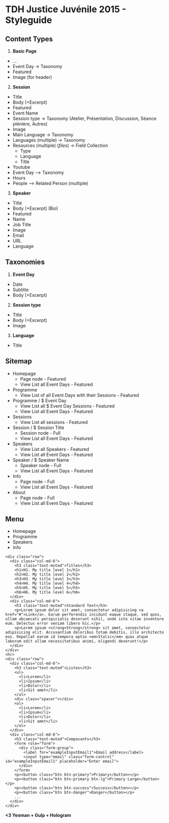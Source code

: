 # TDH Justice Juvénile 2015 - Styleguide

## Content Types

1. **Basic Page**
  - …
  - Event Day -> Taxonomy
  - Featured
  - Image (for header)
2. **Session**
  - Title
  - Body (+Excerpt)
  - Featured
  - Event Name
  - Session type -> Taxonomy (Atelier, Présentation, Discussion, Séance plénière, Autres)
  - Image
  - Main Language -> Taxonomy
  - Languages (multiple) -> Taxonomy
  - Resources (multiple) (*files*) -> Field Collection
    - Type
    - Language
    - Title
  - Youtube
  - Event Day —> Taxonomy
  - Hours
  - People —> Related Person (multiple)
3. **Speaker**
  - Title
  - Body (+Excerpt) (Bio)
  - Featured
  - Name
  - Job Title
  - Image
  - Email
  - URL
  - Language

## Taxonomies

1. **Event Day**
  - Date
  - Subtitle
  - Body (+Excerpt)
2. **Session type**
  - Title
  - Body (+Excerpt)
  - Image
3. **Language**
  - Title

## Sitemap

- Homepage
  - Page node - Featured
  - View List all Event Days - Featured
- Programme
  - View List of all Event Days with their Sessions - Featured
- Programme / $ Event Day 
  - View List all $ Event Day Sessions - Featured
  - View List all Event Days - Featured
- Sessions
  - View List all sessions - Featured
- Session / $ Session Title
  - Session node - Full
  - View List all Event Days - Featured
- Speakers
  - View List all Speakers - Featured
  - View List all Event Days - Featured
- Speaker / $ Speaker Name
  - Speaker node - Full
  - View List all Event Days - Featured
- Info
  - Page node - Full
  - View List all Event Days - Featured
- About
  - Page node - Full
  - View List all Event Days - Featured

## Menu
 
- Homepage
- Programme
- Speakers
- Info

```none_example
<div class="row">
  <div class="col-md-6">
    <h3 class="text-muted">Titles</h3>
    <h1>H1. My title level 1</h1>
    <h2>H2. My title level 2</h2>
    <h3>H3. My title level 3</h3>
    <h4>H4. My title level 4</h4>
    <h5>H5. My title level 5</h5>
    <h6>H6. My title level 6</h6>
  </div>
  <div class="col-md-6">
    <h3 class="text-muted">Standard Text</h3>
    <p>Lorem ipsum dolor sit amet, consectetur adipisicing <a href="#">Link</a>. Earum perferendis incidunt eaque itaque, sed quos, ullam obcaecati perspiciatis deserunt nihil, unde iste vitae inventore eum. Delectus error veniam libero hic.</p>
    <p>Lorem ipsum <strong>Strong</strong> sit amet, consectetur adipisicing elit. Accusantium doloribus totam debitis, illo architecto eos. Repellat earum id tempora optio <em>Italic</em> quas atque laborum odit ullam necessitatibus animi, eligendi deserunt!</p>
  </div>
</div>
<hr>
<div class="row">
  <div class="col-md-6">
    <h3 class="text-muted">Listes</h3>
    <ul>
      <li>Lorem</li>
      <li>Ipsum</li>
      <li>Dolor</li>
      <li>Sit amet</li>
    </ul>
    <div class="spacer"></div>
    <ol>
      <li>Lorem</li>
      <li>Ipsum</li>
      <li>Dolor</li>
      <li>Sit amet</li>
    </ol>
  </div>
  <div class="col-md-6">
    <h3 class="text-muted">Composants</h3>
    <form role="form">
      <div class="form-group">
        <label for="exampleInputEmail1">Email address</label>
        <input type="email" class="form-control" id="exampleInputEmail1" placeholder="Enter email">
      </div>
    </form>
    <p><button class="btn btn-primary">Primary</button></p>
    <p><button class="btn btn-primary btn-lg">Primary Large</button></p>
    <p><button class="btn btn-success">Success</button></p>
    <p><button class="btn btn-danger">Danger</button></p>
    ...
  </div>
</div>
```

**<3 Yeoman + Gulp + Hologram**